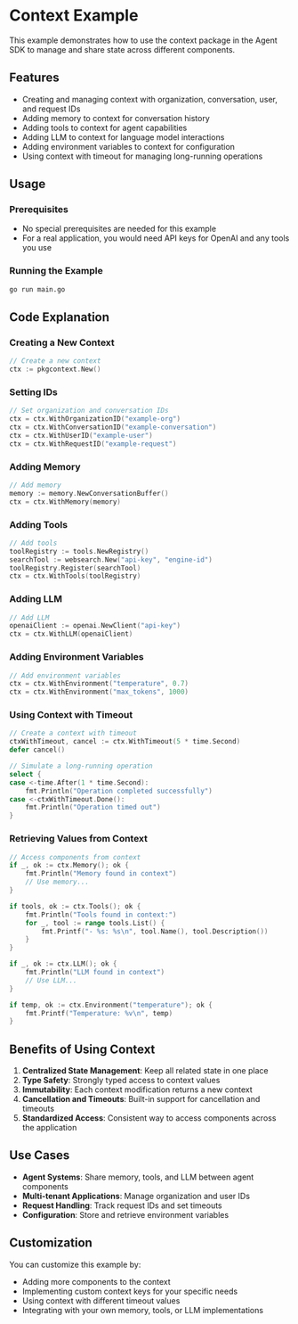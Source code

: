 # Context Example

This example demonstrates how to use the context package in the Agent SDK to manage and share state across different components.

## Features

- Creating and managing context with organization, conversation, user, and request IDs
- Adding memory to context for conversation history
- Adding tools to context for agent capabilities
- Adding LLM to context for language model interactions
- Adding environment variables to context for configuration
- Using context with timeout for managing long-running operations

## Usage

### Prerequisites

- No special prerequisites are needed for this example
- For a real application, you would need API keys for OpenAI and any tools you use

### Running the Example

```bash
go run main.go
```

## Code Explanation

### Creating a New Context

```go
// Create a new context
ctx := pkgcontext.New()
```

### Setting IDs

```go
// Set organization and conversation IDs
ctx = ctx.WithOrganizationID("example-org")
ctx = ctx.WithConversationID("example-conversation")
ctx = ctx.WithUserID("example-user")
ctx = ctx.WithRequestID("example-request")
```

### Adding Memory

```go
// Add memory
memory := memory.NewConversationBuffer()
ctx = ctx.WithMemory(memory)
```

### Adding Tools

```go
// Add tools
toolRegistry := tools.NewRegistry()
searchTool := websearch.New("api-key", "engine-id")
toolRegistry.Register(searchTool)
ctx = ctx.WithTools(toolRegistry)
```

### Adding LLM

```go
// Add LLM
openaiClient := openai.NewClient("api-key")
ctx = ctx.WithLLM(openaiClient)
```

### Adding Environment Variables

```go
// Add environment variables
ctx = ctx.WithEnvironment("temperature", 0.7)
ctx = ctx.WithEnvironment("max_tokens", 1000)
```

### Using Context with Timeout

```go
// Create a context with timeout
ctxWithTimeout, cancel := ctx.WithTimeout(5 * time.Second)
defer cancel()

// Simulate a long-running operation
select {
case <-time.After(1 * time.Second):
    fmt.Println("Operation completed successfully")
case <-ctxWithTimeout.Done():
    fmt.Println("Operation timed out")
}
```

### Retrieving Values from Context

```go
// Access components from context
if _, ok := ctx.Memory(); ok {
    fmt.Println("Memory found in context")
    // Use memory...
}

if tools, ok := ctx.Tools(); ok {
    fmt.Println("Tools found in context:")
    for _, tool := range tools.List() {
        fmt.Printf("- %s: %s\n", tool.Name(), tool.Description())
    }
}

if _, ok := ctx.LLM(); ok {
    fmt.Println("LLM found in context")
    // Use LLM...
}

if temp, ok := ctx.Environment("temperature"); ok {
    fmt.Printf("Temperature: %v\n", temp)
}
```

## Benefits of Using Context

1. **Centralized State Management**: Keep all related state in one place
2. **Type Safety**: Strongly typed access to context values
3. **Immutability**: Each context modification returns a new context
4. **Cancellation and Timeouts**: Built-in support for cancellation and timeouts
5. **Standardized Access**: Consistent way to access components across the application

## Use Cases

- **Agent Systems**: Share memory, tools, and LLM between agent components
- **Multi-tenant Applications**: Manage organization and user IDs
- **Request Handling**: Track request IDs and set timeouts
- **Configuration**: Store and retrieve environment variables

## Customization

You can customize this example by:
- Adding more components to the context
- Implementing custom context keys for your specific needs
- Using context with different timeout values
- Integrating with your own memory, tools, or LLM implementations 
